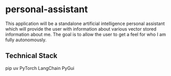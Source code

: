 # personal-assistant
This application will be a standalone artificial intelligence personal assistant which will provide the user with information about various vector stored information about me. The goal is to allow the user to get a feel for who I am fully autonomously.

## Technical Stack
pip
uv
PyTorch
LangChain
PyGui
